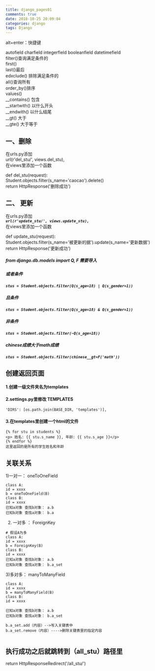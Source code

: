 ```yaml
---
title: django_pages01
comments: true
date: 2018-10-25 20:09:04
categories: django
tags: Django
---
```

alt+enter：快捷键

autofield charfield integerfield booleanfield datetimefield    
filter()查询满足条件的   
first()   
last()最后   
edxclude() 排除满足条件的   
all()查询所有  
order_by()排序   
values()     
__contains() 包含   
__startwith() 以什么开头  
__endwith() 以什么结尾   
__gt() 大于  
__gte() 大于等于  

## 一、删除
在urls.py添加   
url(r'del_stu/', views.del_stu),   
在views里添加一个函数    

def del_stu(request):   
Student.objects.filter(s_name='caocao').delete()  
return HttpResponse('删除成功')  


## 二、 更新
在urls.py添加   
***`url(r'update_stu/', views.update_stu),`***  
在views里添加一个函数    

def update_stu(request):  
Student.objects.filter(s_name='被更新的据').update(s_name='更新数据')    
return HttpResponse('更新成功')  

##### from django.db.models import Q, F 需要导入
##### 或者条件
***`stus = Student.objects.filter(Q(s_age=18) | Q(s_gender=1))`***
##### 且条件
***`stus = Student.objects.filter(Q(s_age=18) & Q(s_gender=1))`***
##### 非条件
***`stus = Student.objects.filter(~Q(s_age=18))`***
##### chinese成绩大于math成绩
***`stus = Student.objects.filter(chinese__gt=F('math'))`***   



## 创建返回页面
#### 1.创建一级文件夹名为**templates**
#### 2.settings.py里修改 TEMPLATES   
`'DIRS': [os.path.join(BASE_DIR, 'templates')],`
#### 3.在templates里创建一个html的文件
```
{% for stu in students %}
<p> 姓名: {{ stu.s_name }}, 年龄: {{ stu.s_age }}</p>
{% endfor %}
这里返回的是所有的学生姓名和年龄
```



## 关联关系  
1)一对一： oneToOneField 

```
class A:   
id = xxxx  
b = oneToOneField(B)  
class B:   
id = xxxx 
已知a对象 查找b对象： a.b  
已知b对象 查找a对象： b.a
``` 
2) 一对多 ： ForeignKey

```
# 假设A为多
class A:
id = xxxx
b = ForeignKey(B)
class B: 
id = xxxx 
已知a对象 查找b对象： a.b  
已知b对象 查找a对象： b.a_set

``` 

3)多对多： manyToManyField

```
class A:
id = xxxx
b = manyToManyField(B)
class B: 
id = xxxx 

已知a对象 查找b对象： a.b  
已知b对象 查找a对象： b.a_set

b.a_set.add（内容）-->写入关键表中
b.a_set.remove（内容）---->删除关键表里的指定内容


```

## 执行成功之后就跳转到（all_stu）路径里
return HttpResponseRedirect('/all_stu/')




